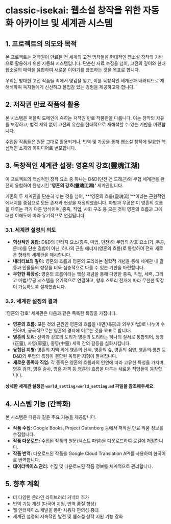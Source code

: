 # classic-isekai: 웹소설 창작을 위한 자동화 아카이브 및 세계관 시스템

## 1. 프로젝트의 의도와 목적

본 프로젝트는 저작권이 만료된 전 세계의 고전 명작들을 현대적인 웹소설 창작의 기반으로 활용하기 위한 자동화 시스템입니다. 단순한 자료 수집을 넘어, 고전의 깊이와 현대 웹소설의 매력을 융합하여 새로운 이야기를 창조하는 것을 목표로 합니다.

우리는 방대한 고전 작품들 속에서 영감을 얻고, 이를 독창적인 세계관과 내러티브로 재해석하여 독자들에게 신선하고 몰입감 있는 경험을 제공하고자 합니다.

## 2. 저작권 만료 작품의 활용

본 시스템은 퍼블릭 도메인에 속하는 저작권 만료 작품만을 다룹니다. 이는 창작의 자유를 보장하고, 법적 제약 없이 고전의 유산을 현대적으로 재해석할 수 있는 기반을 마련합니다.

수집된 작품들은 원문 그대로 활용되거나, 번역 및 가공을 통해 웹소설 창작에 필요한 핵심적인 소재와 아이디어로 변모합니다.

## 3. 독창적인 세계관 설정: 영혼의 강호(靈魂江湖)

이 프로젝트의 핵심적인 창작 요소 중 하나는 D&D(던전 앤 드래곤)와 무협 세계관을 완전히 융합하여 탄생시킨 **'영혼의 강호(靈魂江湖)'** 세계관입니다.

기존의 두 세계관을 단순히 섞는 것을 넘어, **'영혼의 흐름(靈魂流)'**이라는 근원적인 에너지를 중심으로 모든 존재와 현상을 재정의했습니다. 마법과 무공은 이 영혼의 흐름을 다루는 각기 다른 방식이며, 종족, 직업, 사회 구조 등 모든 것이 영혼의 흐름과 그에 대한 이해도에 따라 유기적으로 연결됩니다.

### 3.1. 세계관 설정의 의도

*   **혁신적인 융합:** D&D의 판타지 요소(종족, 마법, 던전)와 무협의 강호 요소(기, 무공, 문파)를 단순 결합이 아닌, 하나의 근원 에너지(영혼의 흐름)로 통합하여 전혀 새로운 형태의 세계관을 제시합니다.
*   **내러티브의 깊이:** 영혼의 흐름과 영혼의 도리라는 철학적 개념을 통해 세계관 내 갈등과 인물들의 성장을 더욱 심층적으로 다룰 수 있는 기반을 마련합니다.
*   **무한한 확장성:** 영혼의 흐름이라는 핵심 개념을 통해 다양한 종족, 직업, 세력, 그리고 마법/무공 시스템을 유기적으로 연결하고, 향후 스토리 전개에 따라 무한한 확장이 가능하도록 설계했습니다.

### 3.2. 세계관 설정의 결과

'영혼의 강호' 세계관은 다음과 같은 독특한 특징을 가집니다.

*   **영혼의 흐름:** 모든 것의 근원인 영혼의 흐름을 내면(내공)과 외부(마법)로 나누어 수련하며, 궁극적으로는 영혼의 경지에 이르는 것을 목표로 합니다.
*   **영혼의 도리:** 선악과 강호의 도리가 영혼의 도리라는 하나의 질서로 통합되어, 정영(正靈), 사영(邪靈), 중영(中靈) 세력 간의 갈등을 심화시킵니다.
*   **융합된 지형:** 영혼의 지맥 위에 영혼의 산맥, 영혼의 숲, 영혼의 심연, 영혼의 평원 등 D&D와 무협의 특징이 결합된 독특한 지형이 펼쳐집니다.
*   **새로운 종족과 직업:** 각 종족은 영혼의 흐름과의 인연에 따라 고유한 특성을 가지며, 영혼 검객, 영혼 술사, 영혼 자객 등 영혼의 흐름을 다루는 새로운 직업들이 등장합니다.

**상세한 세계관 설정은 `world_setting/world_setting.md` 파일을 참조해주세요.**

## 4. 시스템 기능 (간략화)

본 시스템은 다음과 같은 주요 기능을 제공합니다.

*   **작품 수집:** Google Books, Project Gutenberg 등에서 저작권 만료 작품 정보를 수집합니다.
*   **작품 다운로드:** 수집된 작품의 원문(텍스트 파일)을 다운로드하여 로컬에 저장합니다.
*   **작품 번역:** 다운로드된 작품을 Google Cloud Translation API를 사용하여 한국어로 번역합니다.
*   **데이터베이스 관리:** 수집 및 다운로드된 작품 정보를 체계적으로 관리합니다.

## 5. 향후 계획

*   더 다양한 온라인 라이브러리 커넥터 추가
*   번역 기능 개선 (다국어 지원, 번역 품질 향상)
*   웹 인터페이스 개발을 통한 사용자 편의성 증대
*   세계관 설정의 지속적인 발전 및 웹소설 창작 지원 기능 강화